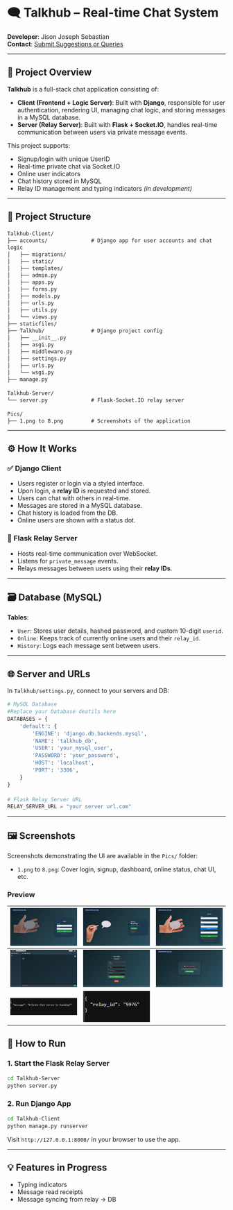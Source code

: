 
# 🗨️ Talkhub – Real-time Chat System

**Developer**: Jison Joseph Sebastian  
**Contact**: [Submit Suggestions or Queries](https://myporfolio-1o1h.onrender.com/contact)

---

## 📌 Project Overview

**Talkhub** is a full-stack chat application consisting of:

- **Client (Frontend + Logic Server)**: Built with **Django**, responsible for user authentication, rendering UI, managing chat logic, and storing messages in a MySQL database.
- **Server (Relay Server)**: Built with **Flask + Socket.IO**, handles real-time communication between users via private message events.

This project supports:
- Signup/login with unique UserID
- Real-time private chat via Socket.IO
- Online user indicators
- Chat history stored in MySQL
- Relay ID management and typing indicators *(in development)*

---

## 📁 Project Structure

```
Talkhub-Client/
├── accounts/              # Django app for user accounts and chat logic
│   ├── migrations/
│   ├── static/
│   ├── templates/
│   ├── admin.py
│   ├── apps.py
│   ├── forms.py
│   ├── models.py
│   ├── urls.py
│   ├── utils.py
│   └── views.py
├── staticfiles/
├── Talkhub/               # Django project config
│   ├── __init__.py
│   ├── asgi.py
│   ├── middleware.py
│   ├── settings.py
│   ├── urls.py
│   └── wsgi.py
├── manage.py

Talkhub-Server/
└── server.py              # Flask-Socket.IO relay server

Pics/
├── 1.png to 8.png         # Screenshots of the application
```

---

## ⚙️ How It Works

### ✅ Django Client

- Users register or login via a styled interface.
- Upon login, a **relay ID** is requested and stored.
- Users can chat with others in real-time.
- Messages are stored in a MySQL database.
- Chat history is loaded from the DB.
- Online users are shown with a status dot.

### 🔄 Flask Relay Server

- Hosts real-time communication over WebSocket.
- Listens for `private_message` events.
- Relays messages between users using their **relay IDs**.

---

## 🗃️ Database (MySQL)

**Tables**:
- `User`: Stores user details, hashed password, and custom 10-digit `userid`.
- `Online`: Keeps track of currently online users and their `relay_id`.
- `History`: Logs each message sent between users.

---

## 🌐 Server and URLs

In `Talkhub/settings.py`, connect to your servers and DB:

```python
# MySQL Database
#Replace your Database deatils here 
DATABASES = {
    'default': {
        'ENGINE': 'django.db.backends.mysql',
        'NAME': 'talkhub_db',
        'USER': 'your_mysql_user',
        'PASSWORD': 'your_password',
        'HOST': 'localhost',
        'PORT': '3306',
    }
}

# Flask Relay Server URL
RELAY_SERVER_URL = "your server url.com"
```

---

## 🖼️ Screenshots

Screenshots demonstrating the UI are available in the `Pics/` folder:
- `1.png` to `8.png`: Cover login, signup, dashboard, online status, chat UI, etc.

### Preview

| ![](Pics/1.png) | ![](Pics/2.png) | ![](Pics/3.png) |
|-----------------|-----------------|-----------------|
| ![](Pics/4.png) | ![](Pics/5.png) | ![](Pics/6.png) |
| ![](Pics/7.png) | ![](Pics/8.png) |                 |


## 🚀 How to Run

### 1. Start the Flask Relay Server
```bash
cd Talkhub-Server
python server.py
```

### 2. Run Django App
```bash
cd Talkhub-Client
python manage.py runserver
```

Visit `http://127.0.0.1:8000/` in your browser to use the app.

---

## 💡 Features in Progress
- Typing indicators
- Message read receipts
- Message syncing from relay → DB
